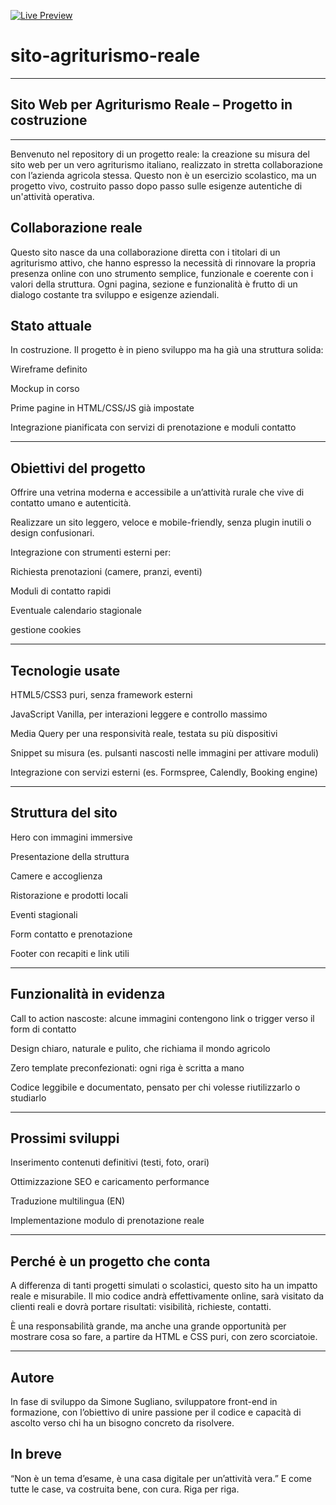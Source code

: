 [![Live Preview](https://img.shields.io/badge/Live%20Preview-Online-green?style=for-the-badge)](https://tuo-link-demo.com)

# sito-agriturismo-reale

---



## Sito Web per Agriturismo Reale – Progetto in costruzione

---

Benvenuto nel repository di un progetto reale: la creazione su misura del sito web per un vero agriturismo italiano, realizzato in stretta collaborazione con l’azienda agricola stessa. Questo non è un esercizio scolastico, ma un progetto vivo, costruito passo dopo passo sulle esigenze autentiche di un'attività operativa.

## Collaborazione reale

Questo sito nasce da una collaborazione diretta con i titolari di un agriturismo attivo, che hanno espresso la necessità di rinnovare la propria presenza online con uno strumento semplice, funzionale e coerente con i valori della struttura.
Ogni pagina, sezione e funzionalità è frutto di un dialogo costante tra sviluppo e esigenze aziendali.

## Stato attuale

In costruzione. Il progetto è in pieno sviluppo ma ha già una struttura solida:

Wireframe definito

Mockup in corso

Prime pagine in HTML/CSS/JS già impostate

Integrazione pianificata con servizi di prenotazione e moduli contatto

---

## Obiettivi del progetto

Offrire una vetrina moderna e accessibile a un’attività rurale che vive di contatto umano e autenticità.

Realizzare un sito leggero, veloce e mobile-friendly, senza plugin inutili o design confusionari.

Integrazione con strumenti esterni per:

Richiesta prenotazioni (camere, pranzi, eventi)

Moduli di contatto rapidi

Eventuale calendario stagionale

gestione cookies

---

## Tecnologie usate

HTML5/CSS3 puri, senza framework esterni

JavaScript Vanilla, per interazioni leggere e controllo massimo

Media Query per una responsività reale, testata su più dispositivi

Snippet su misura (es. pulsanti nascosti nelle immagini per attivare moduli)

Integrazione con servizi esterni (es. Formspree, Calendly, Booking engine)

---

## Struttura del sito

Hero con immagini immersive

Presentazione della struttura

Camere e accoglienza

Ristorazione e prodotti locali

Eventi stagionali

Form contatto e prenotazione

Footer con recapiti e link utili

---

## Funzionalità in evidenza

Call to action nascoste: alcune immagini contengono link o trigger verso il form di contatto

Design chiaro, naturale e pulito, che richiama il mondo agricolo

Zero template preconfezionati: ogni riga è scritta a mano

Codice leggibile e documentato, pensato per chi volesse riutilizzarlo o studiarlo

---

## Prossimi sviluppi

Inserimento contenuti definitivi (testi, foto, orari)

Ottimizzazione SEO e caricamento performance

Traduzione multilingua (EN)

Implementazione modulo di prenotazione reale

---

## Perché è un progetto che conta

A differenza di tanti progetti simulati o scolastici, questo sito ha un impatto reale e misurabile. Il mio codice andrà effettivamente online, sarà visitato da clienti reali e dovrà portare risultati: visibilità, richieste, contatti.

È una responsabilità grande, ma anche una grande opportunità per mostrare cosa so fare, a partire da HTML e CSS puri, con zero scorciatoie.

---

## Autore

In fase di sviluppo da Simone Sugliano, sviluppatore front-end in formazione, con l’obiettivo di unire passione per il codice e capacità di ascolto verso chi ha un bisogno concreto da risolvere.

## In breve

“Non è un tema d’esame, è una casa digitale per un’attività vera.”
E come tutte le case, va costruita bene, con cura. Riga per riga.
